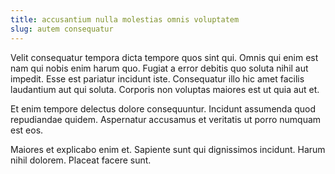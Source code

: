 ```yaml
---
title: accusantium nulla molestias omnis voluptatem
slug: autem consequatur
---
```


Velit consequatur tempora dicta tempore quos sint qui. Omnis qui enim est nam qui nobis enim harum quo. Fugiat a error debitis quo soluta nihil aut impedit. Esse est pariatur incidunt iste. Consequatur illo hic amet facilis laudantium aut qui soluta. Corporis non voluptas maiores est ut quia aut et.

Et enim tempore delectus dolore consequuntur. Incidunt assumenda quod repudiandae quidem. Aspernatur accusamus et veritatis ut porro numquam est eos.

Maiores et explicabo enim et. Sapiente sunt qui dignissimos incidunt. Harum nihil dolorem. Placeat facere sunt.
